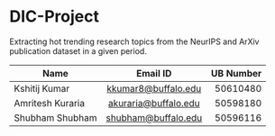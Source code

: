 # DIC-Project
Extracting hot trending research topics from the NeurIPS and ArXiv publication dataset in a given period.

| Name        | Email ID           | UB Number  |
| ------------- |:-------------:| -----:|
| Kshitij Kumar      | kkumar8@buffalo.edu | 50610480 |
| Amritesh Kuraria      | akuraria@buffalo.edu      |   50598180 |
| Shubham Shubham | shubham@buffalo.edu      | 50596116    |



